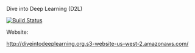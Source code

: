 Dive into Deep Learning (D2L)

[![Build Status](http://ci.mxnet.io/job/d2l-en/job/master/badge/icon)](http://http://ci.diveintodeeplearning.org/job/d2l-en/job/master/)

Website:

http://diveintodeeplearning.org.s3-website-us-west-2.amazonaws.com/
